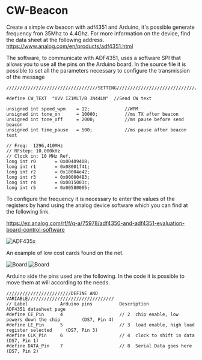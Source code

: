 # CW-Beacon
Create a simple cw beacon with adf4351 and Arduino, it's possible generate frequency fron 35Mhz to 4.4Ghz.
For more information on the device, find the data sheet at the following address.
https://www.analog.com/en/products/adf4351.html

The software, to communicate with ADF4351, uses a software SPI that allows you to use all the pins on the Arduino board.
In the source file it is possible to set all the parameters necessary to configure the transmission of the message

    //////////////////////////////////SETTING///////////////////////////////////

    #define CW_TEXT  "VVV IZ1MLT/B JN44LN"  //Send CW text

    unsigned int speed_wpm    = 12;             //WPM
    unsigned int tone_on      = 10000;          //ms TX after beacon
    unsigned int tone_off     = 2000;           //ms pause before send beacon
    unsigned int time_pause   = 500;            //ms pause after beacon text

    // Freq:  1296,410MHz 
    // RFstep: 10.000kHz
    // Clock in: 10 MHz Ref.
    long int r0       = 0x00409408;
    long int r1       = 0x08001f41;
    long int r2       = 0x18004e42;
    long int r3       = 0x000004B3;
    long int r4       = 0x0015003c;
    long int r5       = 0x00580005;

To configure the frequency it is necessary to enter the values ​​of the registers by hand using the analog device software which you can find at the following link.

https://ez.analog.com/rf/f/q-a/75978/adf4350-and-adf4351-evaluation-board-control-software

![ADF435x](https://github.com/lucamarche-iz1mlt/CW-Beacon/blob/master/img/ADF435xSW.png)


An example of low cost cards found on the net.

![Board](https://github.com/lucamarche-iz1mlt/CW-Beacon/blob/master/img/ADF435xboard1.png)
![Board](https://github.com/lucamarche-iz1mlt/CW-Beacon/blob/master/img/ADF435xboard2.png)


Arduino side the pins used are the following. In the code it is possible to move them at will according to the needs.

    ////////////////////////DEFINE AND VARIABLE////////////////////////////////
    // Label            Arduino pins          Description                                        ADF4351 datasheet page
    #define CE_Pin      4                     // 2  chip enable, low powers down the chip        (DS7, Pin 4)
    #define LE_Pin      5                     // 3  load enable, high load register selected     (DS7, Pin 3)
    #define CLK_Pin     6                     // 4  clock to shift in data                       (DS7, Pin 1)
    #define DATA_Pin    7                     // 8  Serial Data goes here                        (DS7, Pin 2)
